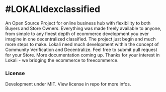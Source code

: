 # #LOKALIdexclassified
An Open Source Project for online business hub with flexibility to both Buyers and Store Owners. Everything was made freely available to anyone, from simple to any finest depth of ecommerce development you ever imagine in one decentralized classified. The project just begin and much more steps to make. Lokali need much development within the concept of Community Verification and Decentralize. Feel free to submit pull request for your Store. More documentation coming up. Thanks for your interest in Lokali - we bridging the ecommerce to freecommerce.

### License
Development under MIT. View license in repo for more infos.
